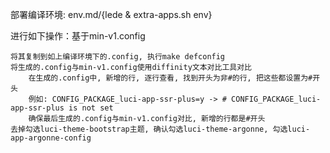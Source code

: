 部署编译环境: env.md/{lede & extra-apps.sh env}

进行如下操作：基于min-v1.config
```
将其复制到如上编译环境下的.config, 执行make defconfig
将生成的.config与min-v1.config使用diffinity文本对比工具对比
    在生成的.config中, 新增的行, 逐行查看, 找到开头为非#的行, 把这些都设置为#开头
    例如: CONFIG_PACKAGE_luci-app-ssr-plus=y -> # CONFIG_PACKAGE_luci-app-ssr-plus is not set
    确保最后生成的.config与min-v1.config对比, 新增的行都是#开头
去掉勾选luci-theme-bootstrap主题, 确认勾选luci-theme-argonne, 勾选luci-app-argonne-config
```
